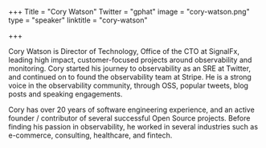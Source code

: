 +++
Title = "Cory Watson"
Twitter = "gphat"
image = "cory-watson.png"
type = "speaker"
linktitle = "cory-watson"

+++

Cory Watson is Director of Technology, Office of the CTO at SignalFx, leading high impact, customer-focused projects around observability and monitoring. Cory started his journey to observability as an SRE at Twitter, and continued on to found the observability team at Stripe. He is a strong voice in the observability community, through OSS, popular tweets, blog posts and speaking engagements.

Cory has over 20 years of software engineering experience, and an active founder / contributor of several successful Open Source projects. Before finding his passion in observability, he worked in several industries such as e-commerce, consulting, healthcare, and fintech.
